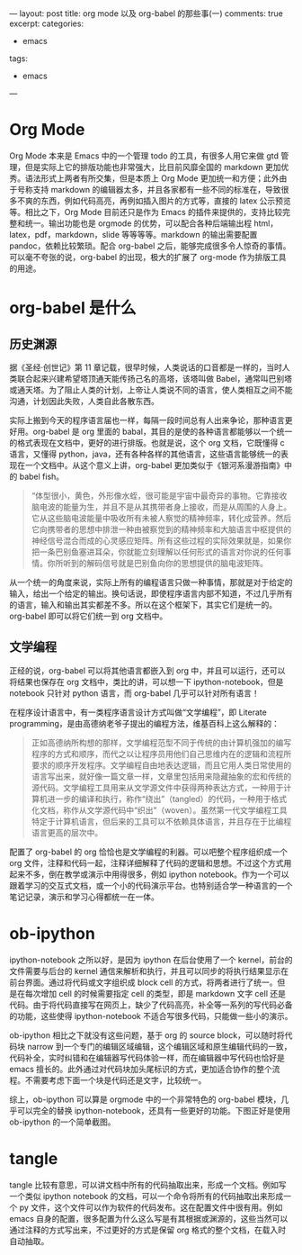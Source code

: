 <div class="HTML">
&#x2014; layout: post title: org mode 以及 org-babel 的那些事(一) comments: true excerpt: categories:

-   emacs

tags:

-   emacs

&#x2014;

</div>


# Org Mode

Org Mode 本来是 Emacs 中的一个管理 todo 的工具，有很多人用它来做 gtd 管理，但是实际上它的排版功能也非常强大，比目前风靡全国的 markdown 更加优秀。语法形式上两者有所交集，但是本质上 Org Mode 更加统一和方便；此外由于号称支持 markdown 的编辑器太多，并且各家都有一些不同的标准在，导致很多不爽的东西，例如代码高亮，再例如插入图片的方式等，直接的 latex 公示预览等。相比之下，Org Mode 目前还只是作为 Emacs 的插件来提供的，支持比较完整和统一。输出功能也是 orgmode 的优势，可以配合各种后端输出程 html，latex，pdf，markdown，slide 等等等等。markdown 的输出需要配置 pandoc，依赖比较繁琐。配合 org-babel 之后，能够完成很多令人惊奇的事情。可以毫不夸张的说，org-babel 的出现，极大的扩展了 org-mode 作为排版工具的用途。


# org-babel 是什么


## 历史渊源

据《圣经·创世记》第 11 章记载，很早时候，人类说话的口音都是一样的，当时人类联合起来兴建希望塔顶通天能传扬己名的高塔，该塔叫做 Babel，通常叫巴别塔或通天塔。为了阻止人类的计划，上帝让人类说不同的语言，使人类相互之间不能沟通，计划因此失败，人类自此各散东西。

实际上搬到今天的程序语言届也一样，每隔一段时间总有人出来争论，那种语言更好用。org-babel 是 org 里面的 babal，其目的是使的各种语言都能够以一个统一的格式表现在文档中，更好的进行排版。也就是说，这个 org 文档，它既懂得 c 语言，又懂得 python，java，还有各种各样的其他语言，这些语言能够统一的表现在一个文档中。从这个意义上讲，org-babel 更加类似于《银河系漫游指南》中的 babel fish。

> “体型很小，黄色，外形像水蛭，很可能是宇宙中最奇异的事物。它靠接收脑电波的能量为生，并且不是从其携带者身上接收，而是从周围的人身上。它从这些脑电波能量中吸收所有未被人察觉的精神频率，转化成营养。然后它向携带者的思想中排泄一种由被察觉到的精神频率和大脑语言中枢提供的神经信号混合而成的心灵感应矩阵。所有这些过程的实际效果就是，如果你把一条巴别鱼塞进耳朵，你就能立刻理解以任何形式的语言对你说的任何事情。你所听到的解码信号就是巴别鱼向你的思想提供的脑电波矩阵。

从一个统一的角度来说，实际上所有的编程语言只做一种事情，那就是对于给定的输入，给出一个给定的输出。换句话说，即使程序语言内部不知道，不过几乎所有的语言，输入和输出其实都差不多。所以在这个框架下，其实它们是统一的。org-babel 即可以将它们统一到 org 文档中。


## 文学编程

正经的说，org-babel 可以将其他语言都嵌入到 org 中，并且可以运行，还可以将结果也保存在 org 文档中，类比的讲，可以想一下 ipython-notebook，但是 notebook 只针对 python 语言，而 org-babel 几乎可以针对所有语言！

在程序设计语言中，有一类程序语言设计方式叫做“文学编程”，即 Literate programming，是由高德纳老爷子提出的编程方法，维基百科上这么解释的：

> 正如高德纳所构想的那样，文学编程范型不同于传统的由计算机强加的编写程序的方式和顺序，而代之以让程序员用他们自己思维内在的逻辑和流程所要求的顺序开发程序。文学编程自由地表达逻辑，而且它用人类日常使用的语言写出来，就好像一篇文章一样，文章里包括用来隐藏抽象的宏和传统的源代码。文学编程工具用来从文学源文件中获得两种表达方式，一种用于计算机进一步的编译和执行，称作“绕出”（tangled）的代码，一种用于格式化文档，称作从文学源代码中“织出”（woven）。虽然第一代文学编程工具特定于计算机语言，但后来的工具可以不依赖具体语言，并且存在于比编程语言更高的层次中。

配置了 org-babel 的 org 恰恰也是文学编程的利器。可以吧整个程序组织成一个 org 文件，注释和代码一起，注释详细解释了代码的逻辑和思想。不过这个方式用起来不多，倒在教学或演示中用得很多，例如 ipython notebook。作为一个可以跟着学习的交互式文档，或一个小的代码演示平台。也特别适合学一种语言的一个笔记记录，演示和学习心得都统一在一体。


# ob-ipython

ipython-notebook 之所以好，是因为 ipython 在后台使用了一个 kernel，前台的文件需要与后台的 kernel 通信来解析和执行，并且可以同步的将执行结果显示在前台界面。通过将代码或文字组织成 block cell 的方式，将两者进行了统一。但是在每次增加 cell 的时候需要指定 cell 的类型，即是 markdown 文字 cell 还是代码。由于将代码直接写在网页上，缺少了代码高亮，补全等一系列的写代码必备的功能，这些使得 ipython-notebook 不适合写很多代码，只能做一些小的演示。

ob-ipython 相比之下就没有这些问题，基于 org 的 source block，可以随时将代码块 narrow 到一个专门的编辑区域编辑，这个编辑区域和原生编辑代码的一致，代码补全，实时纠错和在编辑器写代码体验一样，而在编辑器中写代码也恰好是 emacs 擅长的。此外通过对代码块加头尾标识的方式，更加适合协作的整个流程。不需要考虑下面一个块是代码还是文字，比较统一。

综上，ob-ipython 可以算是 orgmode 中的一个非常特色的 org-babel 模块，几乎可以完全的替换 ipython-notebook，还具有一些更好的功能。下图正好是使用 ob-ipython 的一个简单截图。


# tangle

tangle 比较有意思，可以讲文档中所有的代码抽取出来，形成一个文档。例如写一个类似 ipython notebook 的文档，可以一个命令将所有的代码抽取出来形成一个 py 文件，这个文件可以作为软件的代码发布。这在配置文件中很有用。例如 emacs 自身的配置，很多配置为什么这么写是有其根据或渊源的，这些当然可以通过注释的方式写出来，不过更好的方式是保留 org 格式的整个文档，在载入时自动抽取。
